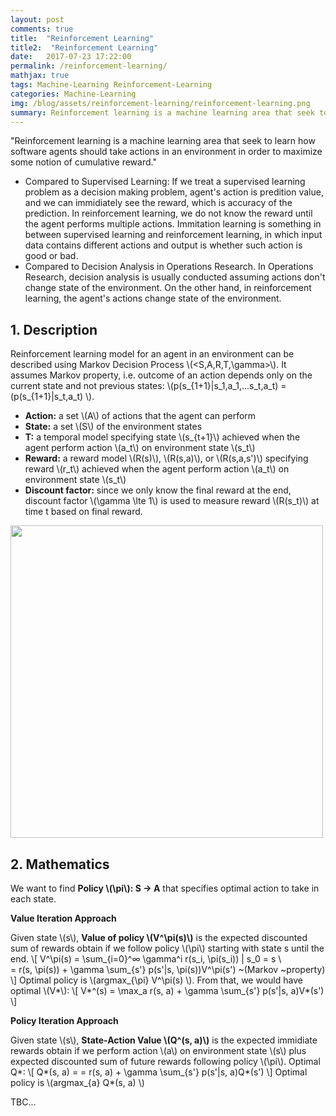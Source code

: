 ```yaml
---
layout: post
comments: true
title:  "Reinforcement Learning"
title2:  "Reinforcement Learning"
date:   2017-07-23 17:22:00
permalink: /reinforcement-learning/
mathjax: true
tags: Machine-Learning Reinforcement-Learning
categories: Machine-Learning
img: /blog/assets/reinforcement-learning/reinforcement-learning.png
summary: Reinforcement learning is a machine learning area that seek to learn how software agents should take actions in an environment in order to maximize some notion of cumulative reward...
---
```



"Reinforcement learning is a machine learning area that seek to learn how software agents should take actions in an environment in order to maximize some notion of cumulative reward."
* Compared to Supervised Learning: If we treat a supervised learning problem as a decision making problem, agent's action is predition value, and we can immidiately see the reward, which is accuracy of the prediction. In reinforcement learning, we do not know the reward until the agent performs multiple actions. Immitation learning is something in between supervised learning and reinforcement learning, in which input data contains different actions and output is whether such action is good or bad.
* Compared to Decision Analysis in Operations Research. In Operations Research, decision analysis is usually conducted assuming actions don't change state of the environment. On the other hand, in reinforcement learning, the agent's actions change state of the environment.

## 1. Description
Reinforcement learning model for an agent in an environment can be described using Markov Decision Process \\(<S,A,R,T,\gamma>\\). It assumes Markov property, i.e. outcome of an action depends only on the current state and not previous states: \\(p(s_{1+1}|s_1,a_1,...s_t,a_t) = (p(s_{1+1}|s_t,a_t) \\).
* __Action:__ a set \\(A\\) of actions that the agent can perform
* __State:__ a set \\(S\\) of the environment states
* __T:__ a temporal model specifying state \\(s_{t+1}\\) achieved when the agent perform action \\(a_t\\) on environment state \\(s_t\\)
* __Reward:__ a reward model \\(R(s)\\), \\(R(s,a)\\), or \\(R(s,a,s')\\) specifying reward \\(r_t\\) achieved when the agent perform action \\(a_t\\) on environment state \\(s_t\\)
* __Discount factor:__ since we only know the final reward at the end, discount factor \\(\gamma \lte 1\\) is used to measure reward \\(R(s_t)\\) at time t based on final reward.

<div class="imgcap">
<div >
    <img src="/blog/assets/reinforcement-learning/reinforcement-learning.png" width = "500">
</div>
</div>

## 2. Mathematics
We want to find __Policy \\(\pi\\): S -> A__ that specifies optimal action to take in each state.

__Value Iteration Approach__

Given state \\(s\\), __Value of policy \\(V^\pi(s)\\)__ is the expected discounted sum of rewards obtain if we follow policy \\(\pi\\) starting with state s until the end.
\\[
V^\pi(s) = \sum_{i=0}^∞ \gamma^i r(s_i, \pi(s_i)) | s_0 = s \\\
= r(s, \pi(s)) + \gamma \sum_{s'} p(s'|s, \pi(s))V^\pi(s') ~(Markov ~property)
\\]
Optimal policy is \\(argmax_{\pi} V^\pi(s) \\). From that, we would have optimal \\(V*\\): 
\\[
V*^(s) = \max_a r(s, a) + \gamma \sum_{s'} p(s'|s, a)V*(s')
\\]

__Policy Iteration Approach__

Given state \\(s\\), __State-Action Value \\(Q^\(s, a)\\)__ is the expected immidiate rewards obtain if we perform action \\(a\\) on environment state \\(s\\) plus expected discounted sum of future rewards following policy \\(\pi\\). Optimal Q*:
\\[
Q*(s, a) = 
= r(s, a) + \gamma \sum_{s'} p(s'|s, a)Q*(s')
\\]
Optimal policy is \\(argmax_{a} Q*(s, a) \\)

TBC...
